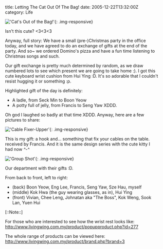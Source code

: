 title: Letting The Cat Out Of The Bag!
date: 2005-12-22T13:32:00Z
category: Life

!['Cat's Out of the Bag!']({static}/images/2005/IMG_8566.jpg){: .img-responsive}

Isn't this cute? <3<3<3

Anyway, full story: We have a small (pre-)Christmas party in the office today, and we have agreed to do an exchange of gifts at the end of the party. And so~ we ordered Domino's pizza and have a fun time listening to Christmas songs and such.

Our gift exchange is pretty much determined by random, as we draw numbered lots to see which present we are going to take home :). I got this cute keyboard wrist cushion from Hui Ying :D. It's so adorable that I couldn't resist hugging it or something :p.

Highlighted gift of the day is definitely:

- A ladle, from Seck Min to Boon Yeow
- A potty full of jelly, from Francis to Seng Yaw XDDD.

Oh god I laughed so badly at that time XDDD. Anyway, here are a few pictures to share:

!['Cable Fixer-Upper']({static}/images/2005/IMG_8571.jpg){: .img-responsive}

This is my gift: a hook and… something that fix your cables on the table. received by Francis. And it is the same design series with the cute kitty I had now *^-^*

!['Group Shot']({static}/images/2005/IMG_8599.jpg){: .img-responsive}

Our department with their gifts :D.

From back to front, left to right:

- (back) Boon Yeow, Eng Lee, Francis, Seng Yaw, Sze Hau, myself
- (middle) Kok Hwa (the guy wearing glasses, as in), Hui Ying
- (front) Vivian, Chee Leng, Johnatan aka "The Boss", Kok Weng, Sook Lan, Yuen Hui

[::Note::]

For those who are interested to see how the wrist rest looks like: http://www.livingwing.com.my/product/popupproduct.php?id=277

The whole range of products can be viewed here: http://www.livingwing.com.my/product/brand.php?brand=3
